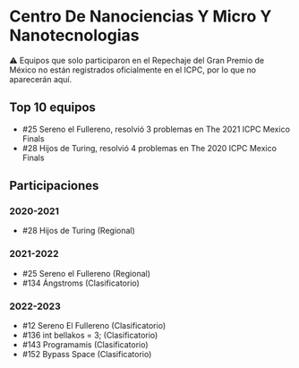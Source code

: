 # Centro De Nanociencias Y Micro Y Nanotecnologias

:warning: Equipos que solo participaron en el Repechaje del Gran Premio de México no están registrados oficialmente en el ICPC, por lo que no aparecerán aquí.

## Top 10 equipos

- #25 Sereno el Fullereno, resolvió 3 problemas en The 2021 ICPC Mexico Finals
- #28 Hijos de Turing, resolvió 4 problemas en The 2020 ICPC Mexico Finals

## Participaciones

### 2020-2021

- #28 Hijos de Turing (Regional)

### 2021-2022

- #25 Sereno el Fullereno (Regional)
- #134 Ángstroms (Clasificatorio)

### 2022-2023

- #12 Sereno El Fullereno (Clasificatorio)
- #136 int bellakos = 3; (Clasificatorio)
- #143 Programamis (Clasificatorio)
- #152 Bypass Space (Clasificatorio)



